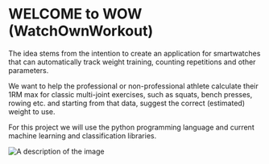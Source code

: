 # WELCOME to WOW (WatchOwnWorkout)

The idea stems from the intention to create an application for smartwatches that can automatically track weight training, counting repetitions and other parameters.

We want to help the professional or non-professional athlete calculate their 1RM max for classic multi-joint exercises, such as squats, bench presses, rowing etc. and starting from that data, suggest the correct (estimated) weight to use.

For this project we will use the python programming language and current machine learning and classification libraries.

<img src="https://media.licdn.com/dms/image/C4D2DAQFjO9djF6iGsA/profile-treasury-image-shrink_800_800/0/1672559504642?e=1677531600&v=beta&t=_Ecxt2UfVdo18GHW0bFwZNo0fSDmcpqcqVQTV4f788U" alt="A description of the image" >
